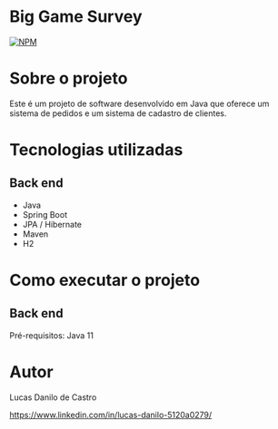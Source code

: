 # Big Game Survey 
[![NPM](https://img.shields.io/npm/l/react)](https://github.com/lucasdanilox/Projeto-springboot3-jpa/blob/main/LICENSE) 

# Sobre o projeto

Este é um projeto de software desenvolvido em Java que oferece um sistema de pedidos e um sistema de cadastro de clientes.

# Tecnologias utilizadas
## Back end
- Java
- Spring Boot
- JPA / Hibernate
- Maven
- H2

# Como executar o projeto

## Back end
Pré-requisitos: Java 11

# Autor

Lucas Danilo de Castro

https://www.linkedin.com/in/lucas-danilo-5120a0279/

